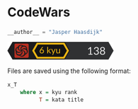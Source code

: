 # CodeWars

```python
__author__ = "Jasper Haasdijk"
```

<img src="badge.svg">

Files are saved using the following format:  
```haskell
x_T
    where x = kyu rank
          T = kata title
```

